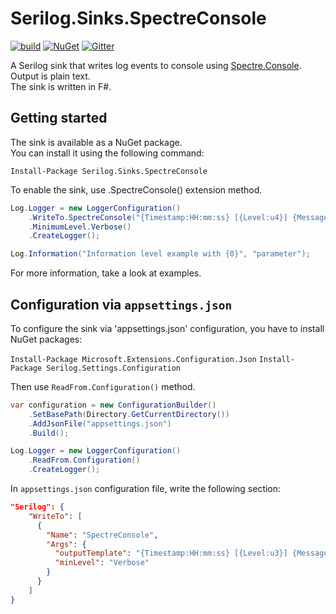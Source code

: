# Serilog.Sinks.SpectreConsole

[![build](https://github.com/PragmaticFlow/Serilog.Sinks.SpectreConsole/actions/workflows/build.yml/badge.svg)](https://github.com/PragmaticFlow/Serilog.Sinks.SpectreConsole/actions/workflows/build.yml)
[![NuGet](https://img.shields.io/nuget/v/Serilog.Sinks.SpectreConsole.svg)](https://www.nuget.org/packages/Serilog.Sinks.SpectreConsole/)
[![Gitter](https://badges.gitter.im/nbomber/community.svg)](https://gitter.im/nbomber/community?utm_source=badge&utm_medium=badge&utm_campaign=pr-badge)

A Serilog sink that writes log events to console using [Spectre.Console](https://github.com/spectresystems/spectre.console). \
Output is plain text. \
The sink is written in F#.

## Getting started
The sink is available as a NuGet package. \
You can install it using the following command:

`Install-Package Serilog.Sinks.SpectreConsole`

To enable the sink, use .SpectreConsole() extension method.

```csharp
Log.Logger = new LoggerConfiguration()
    .WriteTo.SpectreConsole("{Timestamp:HH:mm:ss} [{Level:u4}] {Message:lj}{NewLine}{Exception}", minLevel: LogEventLevel.Information)
    .MinimumLevel.Verbose()
    .CreateLogger();

Log.Information("Information level example with {0}", "parameter");
```

For more information, take a look at examples.

## Configuration via `appsettings.json`
To configure the sink via 'appsettings.json' configuration, you have to install NuGet packages:

`Install-Package Microsoft.Extensions.Configuration.Json`
`Install-Package Serilog.Settings.Configuration`

Then use `ReadFrom.Configuration()` method.

```csharp
var configuration = new ConfigurationBuilder()
    .SetBasePath(Directory.GetCurrentDirectory())
    .AddJsonFile("appsettings.json")
    .Build();

Log.Logger = new LoggerConfiguration()
    .ReadFrom.Configuration()
    .CreateLogger();
```

In `appsettings.json` configuration file, write the following section:

```json
"Serilog": {
    "WriteTo": [
      {
        "Name": "SpectreConsole",
        "Args": {
          "outputTemplate": "{Timestamp:HH:mm:ss} [{Level:u3}] {Message:lj}{NewLine}{Exception}",
          "minLevel": "Verbose"
        }
      }
    ]
}
```
